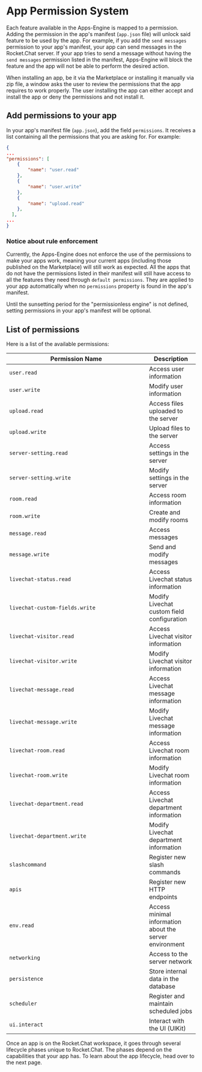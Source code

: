 # App Permission System

Each feature available in the Apps-Engine is mapped to a permission. Adding the permission in the app's manifest (`app.json` file) will unlock said feature to be used by the app. For example, if you add the `send messages` permission to your app's manifest, your app can send messages in the Rocket.Chat server. If your app tries to send a message without having the `send messages` permission listed in the manifest, Apps-Engine will block the feature and the app will not be able to perform the desired action.

When installing an app, be it via the Marketplace or installing it manually via zip file, a window asks the user to review the permissions that the app requires to work properly. The user installing the app can either accept and install the app or deny the permissions and not install it.

## Add permissions to your app

In your app's manifest file (`app.json`), add the field `permissions`. It receives a list containing all the permissions that you are asking for. For example:

```json
{
...
"permissions": [
    {
        "name": "user.read"
    },
    {
        "name": "user.write"
    },
    {
        "name": "upload.read"
    },
  ],
...
}
```

### Notice about rule enforcement

Currently, the Apps-Engine does not enforce the use of the permissions to make your apps work, meaning your current apps (including those published on the Marketplace) will still work as expected. All the apps that do not have the permissions listed in their manifest will still have access to all the features they need through `default permissions`. They are applied to your app automatically when no `permissions` property is found in the app's manifest.

Until the sunsetting period for the "permissionless engine" is not defined, setting permissions in your app's manifest will be optional.

## List of permissions

Here is a list of the available permissions:

<table><thead><tr><th width="356">Permission Name</th><th>Description</th></tr></thead><tbody><tr><td><code>user.read</code></td><td>Access user information</td></tr><tr><td><code>user.write</code></td><td>Modify user information</td></tr><tr><td><code>upload.read</code></td><td>Access files uploaded to the server</td></tr><tr><td><code>upload.write</code></td><td>Upload files to the server</td></tr><tr><td><code>server-setting.read</code></td><td>Access settings in the server</td></tr><tr><td><code>server-setting.write</code></td><td>Modify settings in the server</td></tr><tr><td><code>room.read</code></td><td>Access room information</td></tr><tr><td><code>room.write</code></td><td>Create and modify rooms</td></tr><tr><td><code>message.read</code></td><td>Access messages</td></tr><tr><td><code>message.write</code></td><td>Send and modify messages</td></tr><tr><td><code>livechat-status.read</code></td><td>Access Livechat status information</td></tr><tr><td><code>livechat-custom-fields.write</code></td><td>Modify Livechat custom field configuration</td></tr><tr><td><code>livechat-visitor.read</code></td><td>Access Livechat visitor information</td></tr><tr><td><code>livechat-visitor.write</code></td><td>Modify Livechat visitor information</td></tr><tr><td><code>livechat-message.read</code></td><td>Access Livechat message information</td></tr><tr><td><code>livechat-message.write</code></td><td>Modify Livechat message information</td></tr><tr><td><code>livechat-room.read</code></td><td>Access Livechat room information</td></tr><tr><td><code>livechat-room.write</code></td><td>Modify Livechat room information</td></tr><tr><td><code>livechat-department.read</code></td><td>Access Livechat department information</td></tr><tr><td><code>livechat-department.write</code></td><td>Modify Livechat department information</td></tr><tr><td><code>slashcommand</code></td><td>Register new slash commands</td></tr><tr><td><code>apis</code></td><td>Register new HTTP endpoints</td></tr><tr><td><code>env.read</code></td><td>Access minimal information about the server environment</td></tr><tr><td><code>networking</code></td><td>Access to the server network</td></tr><tr><td><code>persistence</code></td><td>Store internal data in the database</td></tr><tr><td><code>scheduler</code></td><td>Register and maintain scheduled jobs</td></tr><tr><td><code>ui.interact</code></td><td>Interact with the UI (UIKit)</td></tr></tbody></table>

Once an app is on the Rocket.Chat workspace, it goes through several lifecycle phases unique to Rocket.Chat. The phases depend on the capabilities that your app has. To learn about the app lifecycle, head over to the next page.
